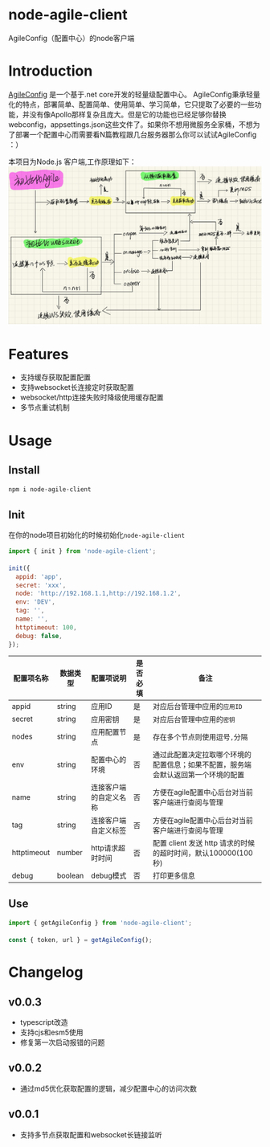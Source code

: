# node-agile-client
AgileConfig（配置中心）的node客户端

# Introduction
[AgileConfig](https://github.com/dotnetcore/AgileConfig) 是一个基于.net core开发的轻量级配置中心。 AgileConfig秉承轻量化的特点，部署简单、配置简单、使用简单、学习简单，它只提取了必要的一些功能，并没有像Apollo那样复杂且庞大。但是它的功能也已经足够你替换webconfig，appsettings.json这些文件了。如果你不想用微服务全家桶，不想为了部署一个配置中心而需要看N篇教程跟几台服务器那么你可以试试AgileConfig ：）

本项目为Node.js 客户端,工作原理如下：
![](assets/README/img.jpg)

# Features
- 支持缓存获取配置配置
- 支持websocket长连接定时获取配置
- websocket/http连接失败时降级使用缓存配置
- 多节点重试机制
# Usage
## Install
```bash
npm i node-agile-client
```
## Init
在你的node项目初始化的时候初始化`node-agile-client`
```javascript
import { init } from 'node-agile-client';

init({
  appid: 'app',
  secret: 'xxx',
  node: 'http://192.168.1.1,http://192.168.1.2',
  env: 'DEV',
  tag: '',
  name: '',
  httptimeout: 100,
  debug: false,
});
```
|配置项名称|数据类型|配置项说明|是否必填|备注|
|--|--|--|--|--|
|appid|string|应用ID|是|对应后台管理中应用的`应用ID`|
|secret|string|应用密钥|是|对应后台管理中应用的`密钥`|
|nodes|string|应用配置节点|是|存在多个节点则使用逗号`,`分隔|
|env|string|配置中心的环境|否|通过此配置决定拉取哪个环境的配置信息；如果不配置，服务端会默认返回第一个环境的配置|
|name|string|连接客户端的自定义名称|否|方便在agile配置中心后台对当前客户端进行查阅与管理|
|tag|string|连接客户端自定义标签|否|方便在agile配置中心后台对当前客户端进行查阅与管理|
|httptimeout|number|http请求超时时间|否|配置 client 发送 http 请求的时候的超时时间，默认100000(100秒)|                                                   |
|debug|boolean|debug模式|否|打印更多信息|                                                   |

## Use
```javascript
import { getAgileConfig } from 'node-agile-client';

const { token, url } = getAgileConfig();
```


# Changelog
## v0.0.3
- typescript改造
- 支持cjs和esm5使用
- 修复第一次启动报错的问题
## v0.0.2
- 通过md5优化获取配置的逻辑，减少配置中心的访问次数
## v0.0.1
- 支持多节点获取配置和websocket长链接监听
